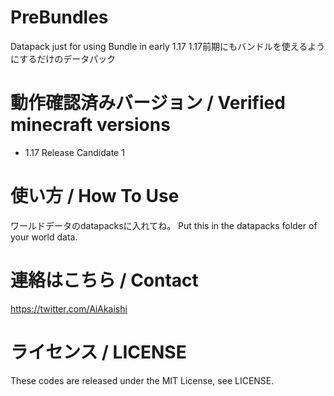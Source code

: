# PreBundles
Datapack just for using Bundle in early 1.17
1.17前期にもバンドルを使えるようにするだけのデータパック

# 動作確認済みバージョン / Verified minecraft versions

- 1.17 Release Candidate 1

# 使い方 / How To Use

ワールドデータのdatapacksに入れてね。
Put this in the datapacks folder of your world data.

# 連絡はこちら / Contact

https://twitter.com/AiAkaishi

# ライセンス / LICENSE

These codes are released under the MIT License, see LICENSE.
